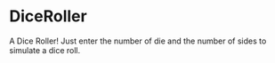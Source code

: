 # DiceRoller
A Dice Roller! Just enter the number of die and the number of sides to simulate a dice roll. 

